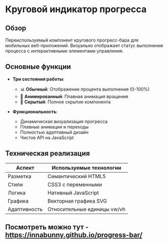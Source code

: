 # Круговой индикатор прогресса

## Обзор
Переиспользуемый компонент кругового прогресс-бара для мобильных веб-приложений. Визуально отображает статус выполнения процесса с интерактивными элементами управления.

## Основные функции
- **Три состояния работы**:
  - 📊 **Обычный**: Отображение процента выполнения (0-100%)
  - 🔄 **Анимированный**: Плавная анимация вращения
  - 👻 **Скрытый**: Полное скрытие компонента

- **Функциональность**:
  - Динамическая визуализация прогресса
  - Плавные анимации и переходы
  - Полностью адаптивный дизайн
  - Чистое API на JavaScript

## Техническая реализация
| Аспект            | Используемые технологии  |
|-------------------|--------------------------|
| Разметка          | Семантический HTML5      |
| Стили             | CSS3 с переменными       |
| Логика            | Нативный JavaScript      |
| Графика           | Векторная графика SVG    |
| Адаптивность      | Относительные единицы vw/vh |

## Посмотреть можно тут - https://innabunny.github.io/progress-bar/

